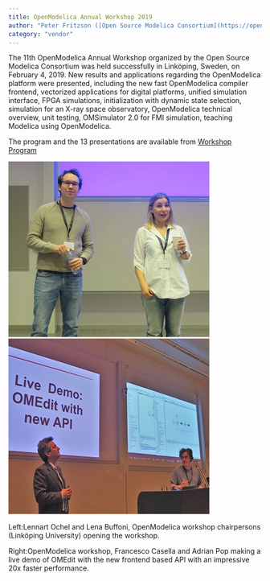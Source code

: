 ```yaml
---
title: OpenModelica Annual Workshop 2019
author: "Peter Fritzson ([Open Source Modelica Consortium](https://openmodelica.org))"
category: "vendor"
---
```


The 11th OpenModelica Annual Workshop organized by the Open Source Modelica Consortium was held successfully in Linköping, Sweden, on February 4, 2019.
New results and applications regarding the OpenModelica platform were presented, including the new fast OpenModelica compiler frontend, vectorized applications for digital platforms, unified simulation interface, FPGA simulations, initialization with dynamic state selection, simulation for an X-ray space observatory, OpenModelica technical overview, unit testing, OMSimulator 2.0 for FMI simulation, teaching Modelica using OpenModelica.

The program and the 13 presentations are available from [Workshop Program](https://www.openmodelica.org/events/openmodelica-workshop/openmodelica-program-2019)

![](Chairpersons.JPG) ![](FrancescoAdrian.JPG) 

Left:Lennart Ochel and Lena Buffoni, OpenModelica workshop chairpersons (Linköping University) opening the workshop. 

Right:OpenModelica workshop, Francesco Casella and Adrian Pop making a live demo of OMEdit with the new frontend based API with an impressive 20x faster performance.